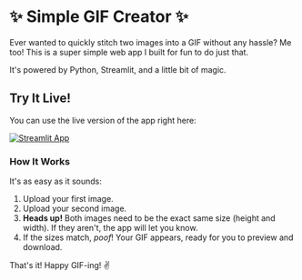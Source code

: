 # ✨ Simple GIF Creator ✨

Ever wanted to quickly stitch two images into a GIF without any hassle? Me too! This is a super simple web app I built for fun to do just that.

It's powered by Python, Streamlit, and a little bit of magic.

## Try It Live!

You can use the live version of the app right here:

[![Streamlit App](https://static.streamlit.io/badges/streamlit_badge_black_white.svg)](https://gifwithpython-jhemaqkzife8h3phjkznvs.streamlit.app/)


### How It Works

It's as easy as it sounds:
1.  Upload your first image.
2.  Upload your second image.
3.  **Heads up!** Both images need to be the exact same size (height and width). If they aren't, the app will let you know.
4.  If the sizes match, *poof*! Your GIF appears, ready for you to preview and download.


That's it! Happy GIF-ing! ✌️
